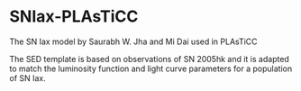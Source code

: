 # SNIax-PLAsTiCC
The SN Iax model by Saurabh W. Jha and Mi Dai used in PLAsTiCC

The SED template is based on observations of SN 2005hk and it is adapted to match the luminosity function and light curve parameters for a population of SN Iax.
